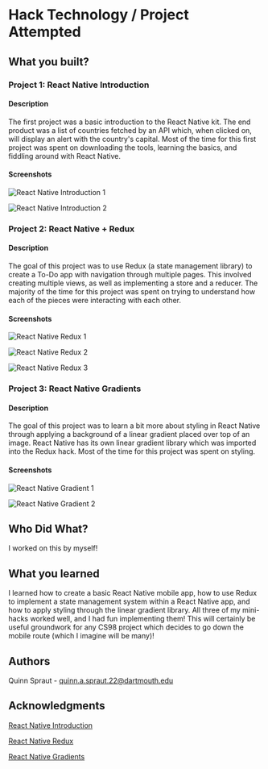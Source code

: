 # Hack Technology / Project Attempted


## What you built? 

### Project 1: React Native Introduction

#### Description

The first project was a basic introduction to the React Native kit. The end product was a list of countries fetched by an API which, when clicked on, will display an alert with the country's capital. Most of the time for this first project was spent on downloading the tools, learning the basics, and fiddling around with React Native.

#### Screenshots

![React Native Introduction 1](./screenshots/ReactNativeIntro1.PNG)

![React Native Introduction 2](./screenshots/ReactNativeIntro2.PNG)

### Project 2: React Native + Redux

#### Description

The goal of this project was to use Redux (a state management library) to create a To-Do app with navigation through multiple pages. This involved creating multiple views, as well as implementing a store and a reducer. The majority of the time for this project was spent on trying to understand how each of the pieces were interacting with each other.

#### Screenshots

![React Native Redux 1](./screenshots/ReactNativeRedux1.PNG)

![React Native Redux 2](./screenshots/ReactNativeRedux2.PNG)

![React Native Redux 3](./screenshots/ReactNativeRedux3.PNG)

### Project 3: React Native Gradients

#### Description

The goal of this project was to learn a bit more about styling in React Native through applying a background of a linear gradient placed over top of an image. React Native has its own linear gradient library which was imported into the Redux hack. Most of the time for this project was spent on styling.

#### Screenshots

![React Native Gradient 1](./screenshots/LinearGradient1.PNG)

![React Native Gradient 2](./screenshots/LinearGradient2.PNG)

## Who Did What?

I worked on this by myself!

## What you learned

I learned how to create a basic React Native mobile app, how to use Redux to implement a state management system within a React Native app, and how to apply styling through the linear gradient library. All three of my mini-hacks worked well, and I had fun implementing them! This will certainly be useful groundwork for any CS98 project which decides to go down the mobile route (which I imagine will be many)!

## Authors

Quinn Spraut - quinn.a.spraut.22@dartmouth.edu

## Acknowledgments

[React Native Introduction](https://www.instamobile.io/react-native-tutorials/build-react-native-app/)

[React Native Redux](https://www.instamobile.io/mobile-development/react-native-redux/)

[React Native Gradients](https://www.instamobile.io/mobile-development/gradients-react-native/)
